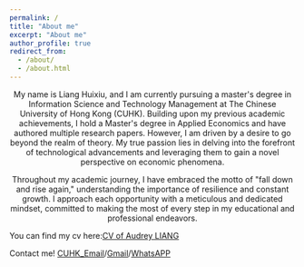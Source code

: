 ```yaml
---
permalink: /
title: "About me"
excerpt: "About me"
author_profile: true
redirect_from: 
  - /about/
  - /about.html
---
```

 <center>My name is Liang Huixiu, and I am currently pursuing a master's degree in Information Science and Technology Management at The Chinese University of Hong Kong (CUHK). Building upon my previous academic achievements, I hold a Master's degree in Applied Economics and have authored multiple research papers. However, I am driven by a desire to go beyond the realm of theory. My true passion lies in delving into the forefront of technological advancements and leveraging them to gain a novel perspective on economic phenomena. 

Throughout my academic journey, I have embraced the motto of "fall down and rise again," understanding the importance of resilience and constant growth. I approach each opportunity with a meticulous and dedicated mindset, committed to making the most of every step in my educational and professional endeavors.</center>

You can find my cv here:[CV of Audrey LIANG](../assets/CV_LIANGHuixiu.pdf)

Contact me! [CUHK_Email](1155201557@link.cuhk.edu.hk)/[Gmail](auderyliang98@gmail.com)/[WhatsAPP](../images/whats.jpg)
